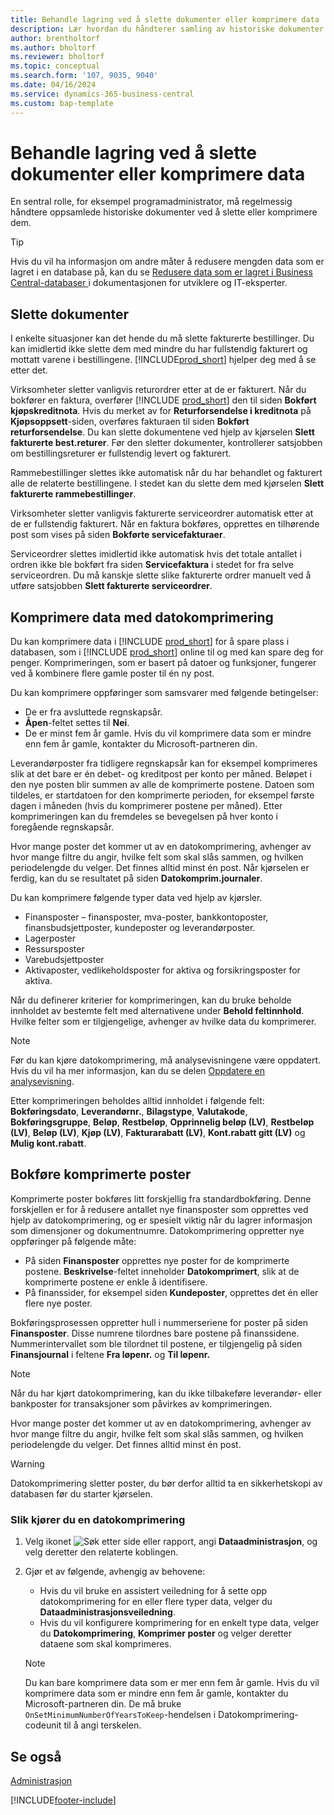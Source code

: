 ```yaml
---
title: Behandle lagring ved å slette dokumenter eller komprimere data
description: Lær hvordan du håndterer samling av historiske dokumenter (og reduser mengden med data som er lagret i en database) ved å slette eller komprimere dem.
author: brentholtorf
ms.author: bholtorf
ms.reviewer: bholtorf
ms.topic: conceptual
ms.search.form: '107, 9035, 9040'
ms.date: 04/16/2024
ms.service: dynamics-365-business-central
ms.custom: bap-template
---
```

# Behandle lagring ved å slette dokumenter eller komprimere data

En sentral rolle, for eksempel programadministrator, må regelmessig håndtere oppsamlede historiske dokumenter ved å slette eller komprimere dem.  

> [!TIP]
> Hvis du vil ha informasjon om andre måter å redusere mengden data som er lagret i en database på, kan du se [Redusere data som er lagret i Business Central-databaser ](/dynamics365/business-central/dev-itpro/administration/database-reduce-data) i dokumentasjonen for utviklere og IT-eksperter.

## Slette dokumenter

I enkelte situasjoner kan det hende du må slette fakturerte bestillinger. Du kan imidlertid ikke slette dem med mindre du har fullstendig fakturert og mottatt varene i bestillingene. [!INCLUDE[prod_short](includes/prod_short.md)] hjelper deg med å se etter det.

Virksomheter sletter vanligvis returordrer etter at de er fakturert. Når du bokfører en faktura, overfører [!INCLUDE [prod_short](includes/prod_short.md)] den til siden **Bokført kjøpskreditnota**. Hvis du merket av for **Returforsendelse i kreditnota** på **Kjøpsoppsett**-siden, overføres fakturaen til siden **Bokført returforsendelse**. Du kan slette dokumentene ved hjelp av kjørselen **Slett fakturerte best.returer**. Før den sletter dokumenter, kontrollerer satsjobben om bestillingsreturer er fullstendig levert og fakturert.  

Rammebestillinger slettes ikke automatisk når du har behandlet og fakturert alle de relaterte bestillingene. I stedet kan du slette dem med kjørselen **Slett fakturerte rammebestillinger**.  

Virksomheter sletter vanligvis fakturerte serviceordrer automatisk etter at de er fullstendig fakturert. Når en faktura bokføres, opprettes en tilhørende post som vises på siden **Bokførte servicefakturaer**.  

Serviceordrer slettes imidlertid ikke automatisk hvis det totale antallet i ordren ikke ble bokført fra siden **Servicefaktura** i stedet for fra selve serviceordren. Du må kanskje slette slike fakturerte ordrer manuelt ved å utføre satsjobben **Slett fakturerte serviceordrer**.  

## Komprimere data med datokomprimering

Du kan komprimere data i [!INCLUDE [prod_short](includes/prod_short.md)] for å spare plass i databasen, som i [!INCLUDE [prod_short](includes/prod_short.md)] online til og med kan spare deg for penger. Komprimeringen, som er basert på datoer og funksjoner, fungerer ved å kombinere flere gamle poster til én ny post.

Du kan komprimere oppføringer som samsvarer med følgende betingelser:

* De er fra avsluttede regnskapsår.
* **Åpen**-feltet settes til **Nei**.
* De er minst fem år gamle. Hvis du vil komprimere data som er mindre enn fem år gamle, kontakter du Microsoft-partneren din.

Leverandørposter fra tidligere regnskapsår kan for eksempel komprimeres slik at det bare er én debet- og kreditpost per konto per måned. Beløpet i den nye posten blir summen av alle de komprimerte postene. Datoen som tildeles, er startdatoen for den komprimerte perioden, for eksempel første dagen i måneden (hvis du komprimerer postene per måned). Etter komprimeringen kan du fremdeles se bevegelsen på hver konto i foregående regnskapsår.

Hvor mange poster det kommer ut av en datokomprimering, avhenger av hvor mange filtre du angir, hvilke felt som skal slås sammen, og hvilken periodelengde du velger. Det finnes alltid minst én post. Når kjørselen er ferdig, kan du se resultatet på siden **Datokomprim.journaler**.

Du kan komprimere følgende typer data ved hjelp av kjørsler.

* Finansposter – finansposter, mva-poster, bankkontoposter, finansbudsjettposter, kundeposter og leverandørposter.
* Lagerposter
* Ressursposter
* Varebudsjettposter
* Aktivaposter, vedlikeholdsposter for aktiva og forsikringsposter for aktiva.

Når du definerer kriterier for komprimeringen, kan du bruke beholde innholdet av bestemte felt med alternativene under **Behold feltinnhold**. Hvilke felter som er tilgjengelige, avhenger av hvilke data du komprimerer.

> [!NOTE]
> Før du kan kjøre datokomprimering, må analysevisningene være oppdatert. Hvis du vil ha mer informasjon, kan du se delen [Oppdatere en analysevisning](bi-how-analyze-data-dimension.md#update-an-analysis-view).

Etter komprimeringen beholdes alltid innholdet i følgende felt: **Bokføringsdato**, **Leverandørnr.**, **Bilagstype**, **Valutakode**, **Bokføringsgruppe**, **Beløp**, **Restbeløp**, **Opprinnelig beløp (LV)**, **Restbeløp (LV)**, **Beløp (LV)**, **Kjøp (LV)**, **Fakturarabatt (LV)**, **Kont.rabatt gitt (LV)** og **Mulig kont.rabatt**.

## Bokføre komprimerte poster

Komprimerte poster bokføres litt forskjellig fra standardbokføring. Denne forskjellen er for å redusere antallet nye finansposter som opprettes ved hjelp av datokomprimering, og er spesielt viktig når du lagrer informasjon som dimensjoner og dokumentnumre. Datokomprimering oppretter nye oppføringer på følgende måte:

* På siden **Finansposter** opprettes nye poster for de komprimerte postene. **Beskrivelse**-feltet inneholder **Datokomprimert**, slik at de komprimerte postene er enkle å identifisere. 
* På finanssider, for eksempel siden **Kundeposter**, opprettes det én eller flere nye poster. 

Bokføringsprosessen oppretter hull i nummerseriene for poster på siden **Finansposter**. Disse numrene tilordnes bare postene på finanssidene. Nummerintervallet som ble tilordnet til postene, er tilgjengelig på siden **Finansjournal** i feltene **Fra løpenr.** og **Til løpenr.** 

> [!NOTE]
> Når du har kjørt datokomprimering, kan du ikke tilbakeføre leverandør- eller bankposter for transaksjoner som påvirkes av komprimeringen.

Hvor mange poster det kommer ut av en datokomprimering, avhenger av hvor mange filtre du angir, hvilke felt som skal slås sammen, og hvilken periodelengde du velger. Det finnes alltid minst én post.

> [!WARNING]
> Datokomprimering sletter poster, du bør derfor alltid ta en sikkerhetskopi av databasen før du starter kjørselen.

### Slik kjører du en datokomprimering

1. Velg ikonet ![Søk etter side eller rapport](media/ui-search/search_small.png "Ikonet Søk etter side eller rapport"), angi **Dataadministrasjon**, og velg deretter den relaterte koblingen.
2. Gjør et av følgende, avhengig av behovene:
    * Hvis du vil bruke en assistert veiledning for å sette opp datokomprimering for en eller flere typer data, velger du **Dataadministrasjonsveiledning**.
    * Hvis du vil konfigurere komprimering for en enkelt type data, velger du **Datokomprimering**, **Komprimer poster** og velger deretter dataene som skal komprimeres.

   > [!NOTE]
   > Du kan bare komprimere data som er mer enn fem år gamle. Hvis du vil komprimere data som er mindre enn fem år gamle, kontakter du Microsoft-partneren din. De må bruke `OnSetMinimumNumberOfYearsToKeep`-hendelsen i Datokomprimering-codeunit til å angi terskelen.


## Se også

[Administrasjon](admin-setup-and-administration.md)  

[!INCLUDE[footer-include](includes/footer-banner.md)]
